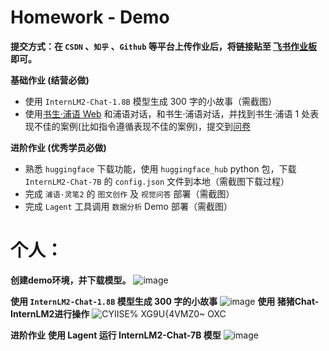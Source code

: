 # **Homework - Demo**

**提交方式：在 `CSDN` 、`知乎` 、`Github` 等平台上传作业后，将链接贴至 [飞书作业板](https://aicarrier.feishu.cn/wiki/TqjawZsoqiiRXEkRpcScmKAAn8d?table=tblNCUy9PeGmgd9I&view=vewQagjCL1) 即可。**

**基础作业 (结营必做)**

- 使用 `InternLM2-Chat-1.8B` 模型生成 300 字的小故事（需截图）
- 使用[书生·浦语 Web](https://internlm-chat.intern-ai.org.cn/) 和浦语对话，和书生·浦语对话，并找到书生·浦语 1 处表现不佳的案例(比如指令遵循表现不佳的案例)，提交到[问卷](https://aicarrier.feishu.cn/share/base/form/shrcn9l8Di10nz4xmheh3LLJfJd)

**进阶作业 (优秀学员必做)**

- 熟悉 `huggingface` 下载功能，使用 `huggingface_hub` python 包，下载 `InternLM2-Chat-7B` 的 `config.json` 文件到本地（需截图下载过程）
- 完成 `浦语·灵笔2` 的 `图文创作` 及 `视觉问答` 部署（需截图）
- 完成 `Lagent` 工具调用 `数据分析` Demo 部署（需截图）


# **个人：**
**创建demo环境，并下载模型。**
![image](https://github.com/970602/InternLM2-Course/assets/144504645/aa5f8fd2-7e8c-4d0d-af2c-adf79e2196c3)

**使用 `InternLM2-Chat-1.8B` 模型生成 300 字的小故事**
![image](https://github.com/970602/InternLM2-Course/assets/144504645/fc18865c-1529-4afc-98e9-44ccbb7e5f31)
**使用 猪猪Chat-InternLM2进行操作**
![CYIISE% XG9U{4VMZ0~ OXC](https://github.com/970602/InternLM2-Course/assets/144504645/1cd452de-33cb-499a-9e18-2f731ef7e81e)

**进阶作业**
**使用 Lagent 运行 InternLM2-Chat-7B 模型**
![image](https://github.com/970602/InternLM2-Course/assets/144504645/a4cccb84-cd03-46cc-b1ae-08ff14ad31e3)
